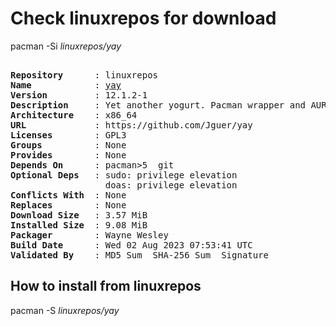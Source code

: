 # Check linuxrepos for download

pacman -Si *linuxrepos/yay*

<div class="highlight"><pre class="highlight"><text>
<b>Repository</b>      : linuxrepos
<b>Name</b>            : <a href="../../x86_64/yay-12.1.2-1-x86_64.pkg.tar.zst">yay</a>
<b>Version</b>         : 12.1.2-1
<b>Description</b>     : Yet another yogurt. Pacman wrapper and AUR helper written in go.
<b>Architecture</b>    : x86_64
<b>URL</b>             : https://github.com/Jguer/yay
<b>Licenses</b>        : GPL3
<b>Groups</b>          : None
<b>Provides</b>        : None
<b>Depends On</b>      : pacman>5  git
<b>Optional Deps</b>   : sudo: privilege elevation
                  doas: privilege elevation
<b>Conflicts With</b>  : None
<b>Replaces</b>        : None
<b>Download Size</b>   : 3.57 MiB
<b>Installed Size</b>  : 9.08 MiB
<b>Packager</b>        : Wayne Wesley <wayne6324@gmail.com>
<b>Build Date</b>      : Wed 02 Aug 2023 07:53:41 UTC
<b>Validated By</b>    : MD5 Sum  SHA-256 Sum  Signature
</text></pre></div>

## How to install from linuxrepos

pacman -S *linuxrepos/yay*
